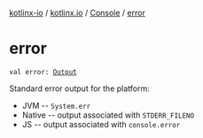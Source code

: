 [kotlinx-io](../../index.md) / [kotlinx.io](../index.md) / [Console](index.md) / [error](./error.md)

# error

`val error: `[`Output`](../-output/index.md)

Standard error output for the platform:

* JVM -- `System.err`
* Native -- output associated with `STDERR_FILENO`
* JS -- output associated with `console.error`
